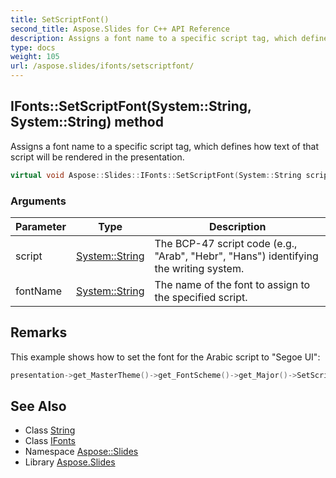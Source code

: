 ```yaml
---
title: SetScriptFont()
second_title: Aspose.Slides for C++ API Reference
description: Assigns a font name to a specific script tag, which defines how text of that script will be rendered in the presentation.
type: docs
weight: 105
url: /aspose.slides/ifonts/setscriptfont/
---
```

## IFonts::SetScriptFont(System::String, System::String) method


Assigns a font name to a specific script tag, which defines how text of that script will be rendered in the presentation.

```cpp
virtual void Aspose::Slides::IFonts::SetScriptFont(System::String script, System::String fontName)=0
```


### Arguments

| Parameter | Type | Description |
| --- | --- | --- |
| script | [System::String](../../../system/string/) | The BCP-47 script code (e.g., \"Arab\", \"Hebr\", \"Hans\") identifying the writing system. |
| fontName | [System::String](../../../system/string/) | The name of the font to assign to the specified script. |
## Remarks



This example shows how to set the font for the Arabic script to \"Segoe UI\": 
```cpp
presentation->get_MasterTheme()->get_FontScheme()->get_Major()->SetScriptFont(u"Arab", u"Segoe UI");
```

## See Also

* Class [String](../../../system/string/)
* Class [IFonts](../)
* Namespace [Aspose::Slides](../../)
* Library [Aspose.Slides](../../../)
